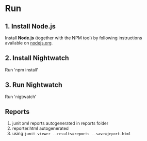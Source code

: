 # Run

## 1. Install Node.js

Install __Node.js__ (together with the NPM tool) by following instructions available on [nodejs.org](https://nodejs.org).

## 2. Install Nightwatch

Run 'npm install'

## 3. Run Nightwatch
Run 'nigtwatch'
 
## Reports
1. junit xml reports autogenerated in reports folder
2. reporter.html autogenerated 
3. using
`junit-viewer --results=reports --save=jeport.html`

 